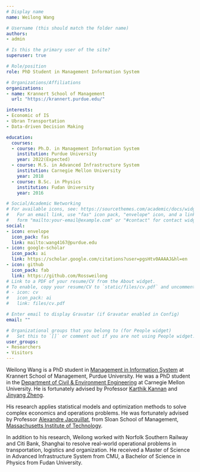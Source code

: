 ```yaml
---
# Display name
name: Weilong Wang

# Username (this should match the folder name)
authors:
- admin

# Is this the primary user of the site?
superuser: true

# Role/position
role: PhD Student in Management Information System

# Organizations/Affiliations
organizations:
- name: Krannert School of Management
  url: "https://krannert.purdue.edu/"

interests:
- Economic of IS
- Ubran Transportation
- Data-driven Decision Making

education:
  courses:
  - course: Ph.D. in Management Information System
    institution: Purdue University
    year: 2022(Expected)
  - course: M.S. in Advanced Infrastructure System
    institution: Carnegie Mellon University
    year: 2018
  - course: B.Sc. in Physics
    institution: Fudan University
    year: 2016

# Social/Academic Networking
# For available icons, see: https://sourcethemes.com/academic/docs/widgets/#icons
#   For an email link, use "fas" icon pack, "envelope" icon, and a link in the
#   form "mailto:your-email@example.com" or "#contact" for contact widget.
social:
- icon: envelope
  icon_pack: fas
  link: mailto:wang4167@purdue.edu
- icon: google-scholar
  icon_pack: ai
  link: https://scholar.google.com/citations?user=pgsHtv0AAAAJ&hl=en
- icon: github
  icon_pack: fab
  link: https://github.com/Rossweilong
# Link to a PDF of your resume/CV from the About widget.
# To enable, copy your resume/CV to `static/files/cv.pdf` and uncomment the lines below.  
# - icon: cv
#   icon_pack: ai
#   link: files/cv.pdf

# Enter email to display Gravatar (if Gravatar enabled in Config)
email: ""

# Organizational groups that you belong to (for People widget)
#   Set this to `[]` or comment out if you are not using People widget.  
user_groups:
- Researchers
- Visitors
---
```


Weilong Wang is a PhD student in [Management in Information System](https://krannert.purdue.edu/academics/MIS/) at Krannert School of Management, Purdue University. He was a PhD student in the [Department of Civil & Environment Engineering](https://www.cmu.edu/cee/) at Carnegie Mellon University. He is fortunately advised by Professor [Karthik Kannan](https://www.krannert.purdue.edu/faculty/kkarthik/) and [Jinyang Zheng](https://www.krannert.purdue.edu/faculty/zheng221/).

His research applies statistical models and optimization methods to solve complex economics and operations problems. He was fortunately advised by Professor [Alexandre Jacquillat](https://mitsloan.mit.edu/faculty/directory/alexandre-jacquillat), from Sloan School of Management, [Massachusetts Institute of Technology](http://www.mit.edu/).

In addition to his research, Weilong worked with Norfolk Southern Railway and Citi Bank, Shanghai to resolve real-world operational problems in transportation, logistics and organization. He received a Master of Science in Advanced Infrastructure System from CMU, a Bachelor of Science in Physics from Fudan University.
